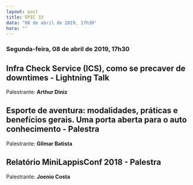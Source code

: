 ```yaml
---
layout: post
title: EPIC 33
data: "08 de abril de 2019, 17h30"
hora: ""
---
```



### Segunda-feira, 08 de abril de 2019, 17h30

## Infra Check Service (ICS), como se precaver de downtimes - Lightning Talk
Palestrante: **Arthur Diniz**

## Esporte de aventura: modalidades, práticas e benefícios gerais. Uma porta aberta para o auto conhecimento - Palestra
Palestrante: **Gilmar Batista**

## Relatório MiniLappisConf 2018 - Palestra
Palestrante: **Joenio Costa**





